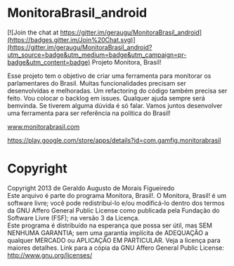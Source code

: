 # MonitoraBrasil_android

[![Join the chat at https://gitter.im/geraugu/MonitoraBrasil_android](https://badges.gitter.im/Join%20Chat.svg)](https://gitter.im/geraugu/MonitoraBrasil_android?utm_source=badge&utm_medium=badge&utm_campaign=pr-badge&utm_content=badge)
Projeto Monitora, Brasil!

Esse projeto tem o objetivo de criar uma ferramenta para monitorar os parlamentares do Brasil. 
Muitas funcionalidades precisam ser desenvolvidas e melhoradas. 
Um refactoring do código também precisa ser feito. 
Vou colocar o backlog em issues.
Qualquer ajuda sempre será bemvinda. 
Se tiverem alguma dúvida é só falar. 
Vamos juntos desenvolver uma ferramenta para ser referência na politica do Brasil!

www.monitorabrasil.com

https://play.google.com/store/apps/details?id=com.gamfig.monitorabrasil

# Copyright
Copyright 2013 de Geraldo Augusto de Morais Figueiredo<br>
Este arquivo é parte do programa Monitora, Brasil!. O Monitora, Brasil! é um software livre; você pode redistribuí-lo e/ou modificá-lo dentro dos termos da GNU Affero General Public License como publicada pela Fundação do Software Livre (FSF); na versão 3 da Licença. <br>
Este programa é distribuído na esperança que possa ser útil, mas SEM NENHUMA GARANTIA; sem uma garantia implícita de ADEQUAÇÃO a qualquer MERCADO ou APLICAÇÃO EM PARTICULAR. Veja a licença para maiores detalhes. 
Link para a cópia da GNU Affero General Public License: http://www.gnu.org/licenses/ 
